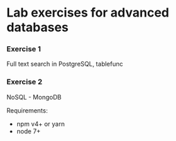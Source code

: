 # Lab exercises for advanced databases

### Exercise 1
  Full text search in PostgreSQL, tablefunc

### Exercise 2
  NoSQL - MongoDB

Requirements:
  - npm v4+ or yarn
  - node 7+
